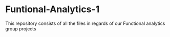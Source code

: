 # Funtional-Analytics-1
This repository consists of all the files in regards of our Functional analytics group projects
